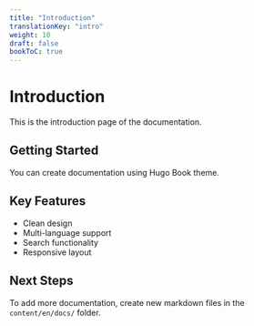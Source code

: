 ```yaml
---
title: "Introduction"
translationKey: "intro"
weight: 10
draft: false
bookToC: true
---
```


# Introduction

This is the introduction page of the documentation.

## Getting Started

You can create documentation using Hugo Book theme.

## Key Features

- Clean design
- Multi-language support
- Search functionality
- Responsive layout

## Next Steps

To add more documentation, create new markdown files in the `content/en/docs/` folder.
